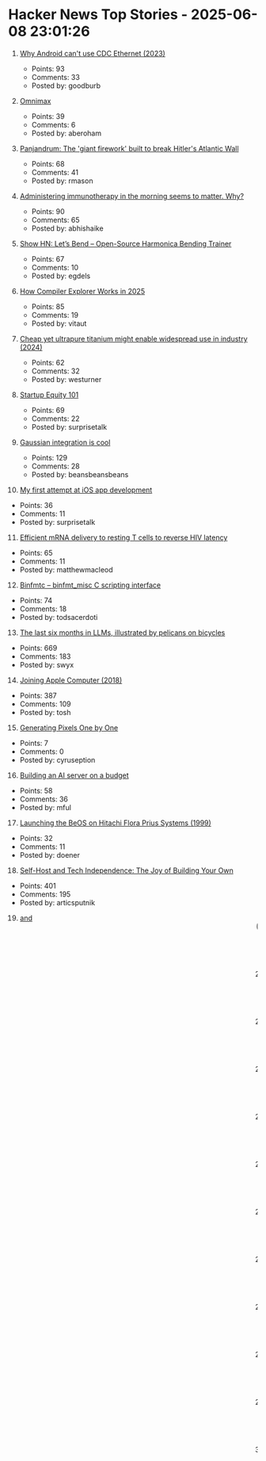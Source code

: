 # Hacker News Top Stories - 2025-06-08 23:01:26

1. [Why Android can't use CDC Ethernet (2023)](https://jordemort.dev/blog/why-android-cant-use-cdc-ethernet/)
   - Points: 93
   - Comments: 33
   - Posted by: goodburb

2. [Omnimax](https://computer.rip/2025-06-08-Omnimax.html)
   - Points: 39
   - Comments: 6
   - Posted by: aberoham

3. [Panjandrum: The 'giant firework' built to break Hitler's Atlantic Wall](https://www.bbc.com/future/article/20250603-the-giant-firework-built-to-break-hitlers-atlantic-wall)
   - Points: 68
   - Comments: 41
   - Posted by: rmason

4. [Administering immunotherapy in the morning seems to matter. Why?](https://www.owlposting.com/p/the-time-of-day-that-immunotherapy)
   - Points: 90
   - Comments: 65
   - Posted by: abhishaike

5. [Show HN: Let’s Bend – Open-Source Harmonica Bending Trainer](https://letsbend.de)
   - Points: 67
   - Comments: 10
   - Posted by: egdels

6. [How Compiler Explorer Works in 2025](https://xania.org/202506/how-compiler-explorer-works)
   - Points: 85
   - Comments: 19
   - Posted by: vitaut

7. [Cheap yet ultrapure titanium might enable widespread use in industry (2024)](https://phys.org/news/2024-06-cheap-ultrapure-titanium-metal-enable.amp)
   - Points: 62
   - Comments: 32
   - Posted by: westurner

8. [Startup Equity 101](https://quarter--mile.com/Startup-Equity-101)
   - Points: 69
   - Comments: 22
   - Posted by: surprisetalk

9. [Gaussian integration is cool](https://rohangautam.github.io/blog/chebyshev_gauss/)
   - Points: 129
   - Comments: 28
   - Posted by: beansbeansbeans

10. [My first attempt at iOS app development](https://mgx.me/my-first-attempt-at-ios-app-development)
   - Points: 36
   - Comments: 11
   - Posted by: surprisetalk

11. [Efficient mRNA delivery to resting T cells to reverse HIV latency](https://www.nature.com/articles/s41467-025-60001-2)
   - Points: 65
   - Comments: 11
   - Posted by: matthewmacleod

12. [Binfmtc – binfmt_misc C scripting interface](https://www.netfort.gr.jp/~dancer/software/binfmtc.html.en)
   - Points: 74
   - Comments: 18
   - Posted by: todsacerdoti

13. [The last six months in LLMs, illustrated by pelicans on bicycles](https://simonwillison.net/2025/Jun/6/six-months-in-llms/)
   - Points: 669
   - Comments: 183
   - Posted by: swyx

14. [Joining Apple Computer (2018)](https://www.folklore.org/Joining_Apple_Computer.html)
   - Points: 387
   - Comments: 109
   - Posted by: tosh

15. [Generating Pixels One by One](https://tunahansalih.github.io/blog/autoregressive-vision-generation-part-1/)
   - Points: 7
   - Comments: 0
   - Posted by: cyruseption

16. [Building an AI server on a budget](https://www.informationga.in/blog/building-an-ai-server-on-a-budget)
   - Points: 58
   - Comments: 36
   - Posted by: mful

17. [Launching the BeOS on Hitachi Flora Prius Systems (1999)](http://testou.free.fr/www.beatjapan.org/mirror/www.be.com/support/guides/hitachi_boot.html)
   - Points: 32
   - Comments: 11
   - Posted by: doener

18. [Self-Host and Tech Independence: The Joy of Building Your Own](https://www.ssp.sh/blog/self-host-self-independence/)
   - Points: 401
   - Comments: 195
   - Posted by: articsputnik

19. [<Blink> and <Marquee> (2020)](https://danq.me/2020/11/11/blink-and-marquee/)
   - Points: 188
   - Comments: 152
   - Posted by: ghssds

20. [Coventry Very Light Rail](https://www.coventry.gov.uk/coventry-light-rail)
   - Points: 179
   - Comments: 238
   - Posted by: Kaibeezy

21. [Focus and Context and LLMs](https://taras.glek.net/posts/focus-and-context-and-llms/)
   - Points: 57
   - Comments: 26
   - Posted by: tarasglek

22. [Tool to identify poisonous books developed by University of St Andrews](https://www.theguardian.com/books/2025/jun/06/tool-to-identify-poisonous-books-developed-by-university-of-st-andrews)
   - Points: 26
   - Comments: 7
   - Posted by: bookofjoe

23. [Ask HN: How to learn CUDA to professional level](undefined)
   - Points: 178
   - Comments: 62
   - Posted by: upmind

24. [Field Notes from Shipping Real Code with Claude](https://diwank.space/field-notes-from-shipping-real-code-with-claude)
   - Points: 258
   - Comments: 77
   - Posted by: diwank

25. [Nginx Restic Back End](https://www.grepular.com/Nginx_Restic_Backend)
   - Points: 36
   - Comments: 6
   - Posted by: mike-cardwell

26. [PS5 shooter goes from 5 players to bestseller after devs defend game](https://www.polygon.com/news/602867/hypercharge-ps5-shooter-bestseller-devs-defend-game)
   - Points: 64
   - Comments: 31
   - Posted by: driftsumi-e

27. [Acetylated cellulose suppresses mass through commensals consuming carbohydrates](https://www.sciencedirect.com/science/article/pii/S1550413125002232)
   - Points: 16
   - Comments: 5
   - Posted by: PaulHoule

28. [What was Radiant AI, anyway?](https://blog.paavo.me/radiant-ai/)
   - Points: 210
   - Comments: 113
   - Posted by: paavohtl

29. [Low-Level Optimization with Zig](https://alloc.dev/2025/06/07/zig_optimization)
   - Points: 287
   - Comments: 184
   - Posted by: Retro_Dev

30. [Why We're Moving on from Nix](https://blog.railway.com/p/introducing-railpack)
   - Points: 260
   - Comments: 123
   - Posted by: mooreds

